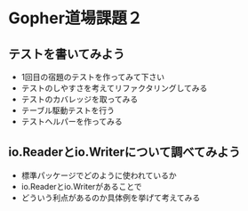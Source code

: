 # Gopher道場課題２

## テストを書いてみよう
- 1回目の宿題のテストを作ってみて下さい
- テストのしやすさを考えてリファクタリングしてみる
- テストのカバレッジを取ってみる
- テーブル駆動テストを行う
- テストヘルパーを作ってみる

## io.Readerとio.Writerについて調べてみよう
- 標準パッケージでどのように使われているか
- io.Readerとio.Writerがあることで
- どういう利点があるのか具体例を挙げて考えてみる


